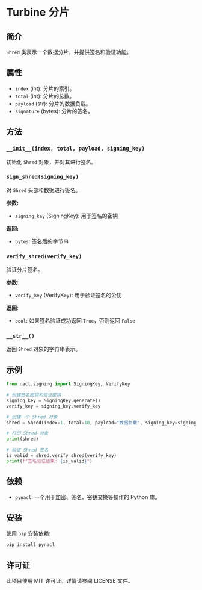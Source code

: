 # Turbine 分片

## 简介

`Shred` 类表示一个数据分片，并提供签名和验证功能。

## 属性

- `index` (int): 分片的索引。
- `total` (int): 分片的总数。
- `payload` (str): 分片的数据负载。
- `signature` (bytes): 分片的签名。

## 方法

### `__init__(index, total, payload, signing_key)`

初始化 `Shred` 对象，并对其进行签名。

### `sign_shred(signing_key)`

对 `Shred` 头部和数据进行签名。

**参数:**

- `signing_key` (SigningKey): 用于签名的密钥

**返回:**

- `bytes`: 签名后的字节串

### `verify_shred(verify_key)`

验证分片签名。

**参数:**

- `verify_key` (VerifyKey): 用于验证签名的公钥

**返回:**

- `bool`: 如果签名验证成功返回 `True`，否则返回 `False`

### `__str__()`

返回 `Shred` 对象的字符串表示。

## 示例

```python
from nacl.signing import SigningKey, VerifyKey

# 创建签名密钥和验证密钥
signing_key = SigningKey.generate()
verify_key = signing_key.verify_key

# 创建一个 Shred 对象
shred = Shred(index=1, total=10, payload="数据负载", signing_key=signing_key)

# 打印 Shred 对象
print(shred)

# 验证 Shred 签名
is_valid = shred.verify_shred(verify_key)
print(f"签名验证结果: {is_valid}")
```

## 依赖

- `pynacl`: 一个用于加密、签名、密钥交换等操作的 Python 库。

## 安装

使用 `pip` 安装依赖:

```sh
pip install pynacl
```

## 许可证

此项目使用 MIT 许可证。详情请参阅 LICENSE 文件。
